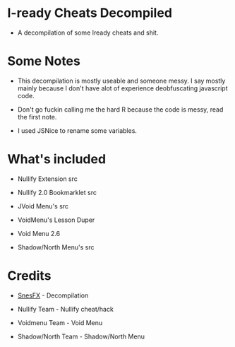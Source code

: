 # I-ready Cheats Decompiled
 
* A decompilation of some Iready cheats and shit.

# Some Notes

* This decompilation is mostly useable and someone messy. I say mostly mainly because I don't have alot of experience deobfuscating javascript code.

* Don't go fuckin calling me the hard R because the code is messy, read the first note.
* I used JSNice to rename some variables.

# What's included

* Nullify Extension src

* Nullify 2.0 Bookmarklet src

* JVoid Menu's src

* VoidMenu's Lesson Duper

* Void Menu 2.6

* Shadow/North Menu's src


# Credits

* [SnesFX](https://twitter.com/SnesFX) - Decompilation

* Nullify Team - Nullify cheat/hack

* Voidmenu Team - Void Menu

* Shadow/North Team - Shadow/North Menu

